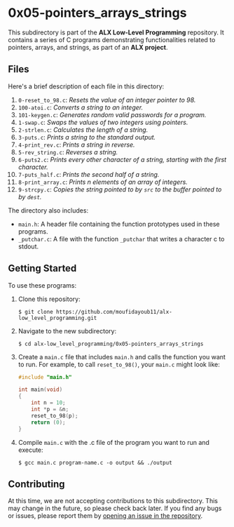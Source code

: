 # **0x05-pointers_arrays_strings**

This subdirectory is part of the **ALX Low-Level Programming** repository. It contains a series of C programs demonstrating functionalities related to pointers, arrays, and strings, as part of an **ALX project**.

## **Files**

Here's a brief description of each file in this directory:

1. `0-reset_to_98.c`: *Resets the value of an integer pointer to 98.*
2. `100-atoi.c`: *Converts a string to an integer.*
3. `101-keygen.c`: *Generates random valid passwords for a program.*
4. `1-swap.c`: *Swaps the values of two integers using pointers.*
5. `2-strlen.c`: *Calculates the length of a string.*
6. `3-puts.c`: *Prints a string to the standard output.*
7. `4-print_rev.c`: *Prints a string in reverse.*
8. `5-rev_string.c`: *Reverses a string.*
9. `6-puts2.c`: *Prints every other character of a string, starting with the first character.*
10. `7-puts_half.c`: *Prints the second half of a string.*
11. `8-print_array.c`: *Prints n elements of an array of integers.*
12. `9-strcpy.c`: *Copies the string pointed to by `src` to the buffer pointed to by `dest`.*

The directory also includes:

- `main.h`: A header file containing the function prototypes used in these programs.
- `_putchar.c`: A file with the function `_putchar` that writes a character c to stdout.

## **Getting Started**

To use these programs:

1. Clone this repository:
    ```
    $ git clone https://github.com/moufidayoub11/alx-low_level_programming.git
    ```

2. Navigate to the new subdirectory:
    ```
    $ cd alx-low_level_programming/0x05-pointers_arrays_strings
    ```

3. Create a `main.c` file that includes `main.h` and calls the function you want to run. For example, to call `reset_to_98()`, your `main.c` might look like:
    ```c
    #include "main.h"

    int main(void)
    {
        int n = 10;
        int *p = &n;
        reset_to_98(p);
        return (0);
    }
    ```

4. Compile `main.c` with the .c file of the program you want to run and execute:
    ```
    $ gcc main.c program-name.c -o output && ./output
    ```

## **Contributing**

At this time, we are not accepting contributions to this subdirectory. This may change in the future, so please check back later. If you find any bugs or issues, please report them by [opening an issue in the repository](https://github.com/moufidayoub11/alx-low_level_programming/issues).
